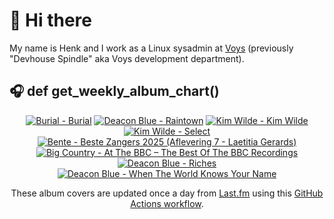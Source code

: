 # 👋 Hi there

My name is Henk and I work as a Linux sysadmin at <a href="https://www.voys.co/about/">Voys</a> (previously "Devhouse Spindle" aka Voys development department).

## 🎧 def get_weekly_album_chart()
<!-- lastfm -->
<p align="center"><a href="https://www.last.fm/music/Burial/Burial"><img src="https://lastfm.freetls.fastly.net/i/u/64s/aa5aa24f20784946889f7f8ce21ad0a7.png" title="Burial - Burial"></a> <a href="https://www.last.fm/music/Deacon+Blue/Raintown"><img src="https://lastfm.freetls.fastly.net/i/u/64s/8d6b3a221b4f70d3c31bbe358976794d.png" title="Deacon Blue - Raintown"></a> <a href="https://www.last.fm/music/Kim+Wilde/Kim+Wilde"><img src="https://lastfm.freetls.fastly.net/i/u/64s/3ce97c43110366ed6f50a7fd282e414c.jpg" title="Kim Wilde - Kim Wilde"></a> <a href="https://www.last.fm/music/Kim+Wilde/Select"><img src="https://lastfm.freetls.fastly.net/i/u/64s/70c2e6e6d5dc74fd932dfee535310c71.png" title="Kim Wilde - Select"></a> <a href="https://www.last.fm/music/Bente/Beste+Zangers+2025+(Aflevering+7+-+Laetitia+Gerards)"><img src="https://lastfm.freetls.fastly.net/i/u/64s/716a2f1f2aceabbc384e17a65a5ca704.png" title="Bente - Beste Zangers 2025 (Aflevering 7 - Laetitia Gerards)"></a> <a href="https://www.last.fm/music/Big+Country/At+The+BBC+%E2%80%93+The+Best+Of+The+BBC+Recordings"><img src="https://lastfm.freetls.fastly.net/i/u/64s/cc7851b9cfad426bc276cbb1003ea8f7.jpg" title="Big Country - At The BBC – The Best Of The BBC Recordings"></a> <a href="https://www.last.fm/music/Deacon+Blue/Riches"><img src="https://lastfm.freetls.fastly.net/i/u/64s/a81c3e470f7e467099734c56fd8cb45a.jpg" title="Deacon Blue - Riches"></a> <a href="https://www.last.fm/music/Deacon+Blue/When+The+World+Knows+Your+Name"><img src="https://lastfm.freetls.fastly.net/i/u/64s/193fd6ae43554b94bdc7a0f39d53e048.jpg" title="Deacon Blue - When The World Knows Your Name"></a> </p>

<p align="center">These album covers are updated once a day from <a href="https://www.last.fm/user/hbokh">Last.fm</a> using this <a href="https://github.com/marketplace/actions/lastfm-to-markdown">GitHub Actions workflow</a>.</p>

